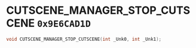 # CUTSCENE_MANAGER_STOP_CUTSCENE `0x9E6CAD1D`

```cpp
void CUTSCENE_MANAGER_STOP_CUTSCENE(int _Unk0, int _Unk1);
```